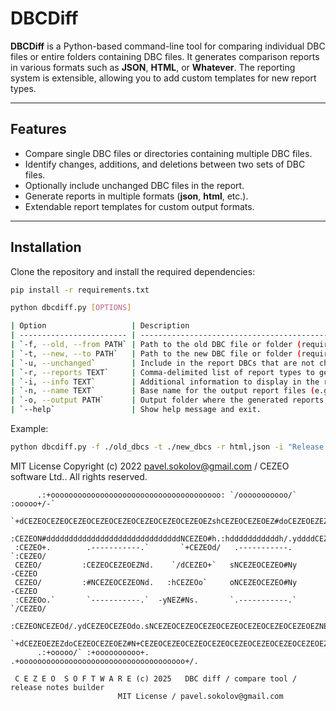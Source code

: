 # DBCDiff

**DBCDiff** is a Python-based command-line tool for comparing individual DBC files or entire folders containing DBC files. It generates comparison reports in various formats such as **JSON**, **HTML**, or **Whatever**. The reporting system is extensible, allowing you to add custom templates for new report types.

---

## Features

- Compare single DBC files or directories containing multiple DBC files.
- Identify changes, additions, and deletions between two sets of DBC files.
- Optionally include unchanged DBC files in the report.
- Generate reports in multiple formats (**json**, **html**, etc.).
- Extendable report templates for custom output formats.

---

## Installation

Clone the repository and install the required dependencies:

```bash
pip install -r requirements.txt
```

```bash
python dbcdiff.py [OPTIONS]

| Option                   | Description                                                                          |
| ------------------------ | ------------------------------------------------------------------------------------ |
| `-f, --old, --from PATH` | Path to the old DBC file or folder (required).                                       |
| `-t, --new, --to PATH`   | Path to the new DBC file or folder (required).                                       |
| `-u, --unchanged`        | Include in the report DBCs that are not changed.                                     |
| `-r, --reports TEXT`     | Comma-delimited list of report types to generate (e.g. `json,html,md`). **Required** |
| `-i, --info TEXT`        | Additional information to display in the report (e.g. "Release 1.2 vs 1.3").         |
| `-n, --name TEXT`        | Base name for the output report files (e.g., `diff_report` → `diff_report.json`).    |
| `-o, --output PATH`      | Output folder where the generated reports will be saved.                             |
| `--help`                 | Show help message and exit.                                                          |

```

Example:
```bash
python dbcdiff.py -f ./old_dbcs -t ./new_dbcs -r html,json -i "Release v1.0 vs v2.0"
```

MIT License Copyright (c) 2022 pavel.sokolov@gmail.com / CEZEO software Ltd.. All rights reserved.

```
      .:+oooooooooooooooooooooooooooooooooooooo: `/ooooooooooo/` :ooooo+/-`
   `+dCEZEOCEZEOCEZEOCEZEOCEZEOCEZEOCEZEOCEZEOEZshCEZEOCEZEOEZ#doCEZEOEZEZNs.
  :CEZEON#ddddddddddddddddddddddddddddddNCEZEO#h.:hdddddddddddh/.yddddCEZEO#N+
 :CEZEO+.        .-----------.`       `+CEZEOd/   .-----------.        `:CEZEO/
 CEZEO/         :CEZEOCEZEOEZNd.    `/dCEZEO+`   sNCEZEOCEZEO#Ny         -CEZEO
 CEZEO/         :#NCEZEOCEZEONd.   :hCEZEOo`     oNCEZEOCEZEO#Ny         -CEZEO
 :CEZEOo.`       `-----------.`  -yNEZ#Ns.       `.-----------.`       `/CEZEO/
  :CEZEONCEZEOd/.ydCEZEOCEZEOdo.sNCEZEOCEZEOCEZEOCEZEOCEZEOCEZEOCEZEOEZNEZEZN+
   `+dCEZEOEZEZdoCEZEOCEZEOEZ#N+CEZEOCEZEOCEZEOCEZEOCEZEOCEZEOCEZEOCEZEOEZ#s.
      .:+ooooo/` :+oooooooooo+. .+ooooooooooooooooooooooooooooooooooooo+/.

 C E Z E O  S O F T W A R E (c) 2025   DBC diff / compare tool / release notes builder
                        MIT License / pavel.sokolov@gmail.com
```
